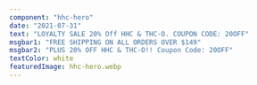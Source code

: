 ```yaml
---
component: "hhc-hero"
date: "2021-07-31"
text: "LOYALTY SALE 20% Off HHC & THC-O. COUPON CODE: 20OFF"
msgbar1: "FREE SHIPPING ON ALL ORDERS OVER $149"
msgbar2: "PLUS 20% OFF HHC & THC-O!! Coupon Code: 20OFF"
textColor: white
featuredImage: hhc-hero.webp
---
```

